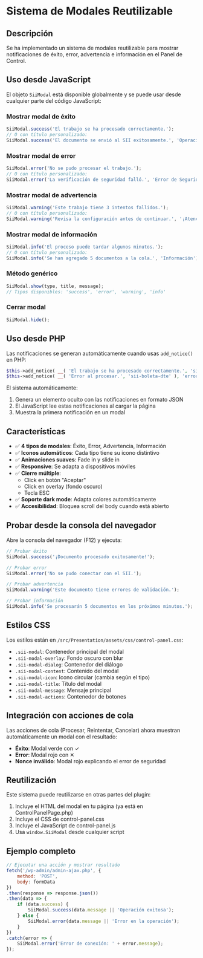 # Sistema de Modales Reutilizable

## Descripción
Se ha implementado un sistema de modales reutilizable para mostrar notificaciones de éxito, error, advertencia e información en el Panel de Control.

## Uso desde JavaScript

El objeto `SiiModal` está disponible globalmente y se puede usar desde cualquier parte del código JavaScript:

### Mostrar modal de éxito
```javascript
SiiModal.success('El trabajo se ha procesado correctamente.');
// O con título personalizado:
SiiModal.success('El documento se envió al SII exitosamente.', 'Operación Exitosa');
```

### Mostrar modal de error
```javascript
SiiModal.error('No se pudo procesar el trabajo.');
// O con título personalizado:
SiiModal.error('La verificación de seguridad falló.', 'Error de Seguridad');
```

### Mostrar modal de advertencia
```javascript
SiiModal.warning('Este trabajo tiene 3 intentos fallidos.');
// O con título personalizado:
SiiModal.warning('Revisa la configuración antes de continuar.', '¡Atención!');
```

### Mostrar modal de información
```javascript
SiiModal.info('El proceso puede tardar algunos minutos.');
// O con título personalizado:
SiiModal.info('Se han agregado 5 documentos a la cola.', 'Información');
```

### Método genérico
```javascript
SiiModal.show(type, title, message);
// Tipos disponibles: 'success', 'error', 'warning', 'info'
```

### Cerrar modal
```javascript
SiiModal.hide();
```

## Uso desde PHP

Las notificaciones se generan automáticamente cuando usas `add_notice()` en PHP:

```php
$this->add_notice( __( 'El trabajo se ha procesado correctamente.', 'sii-boleta-dte' ), 'success' );
$this->add_notice( __( 'Error al procesar.', 'sii-boleta-dte' ), 'error' );
```

El sistema automáticamente:
1. Genera un elemento oculto con las notificaciones en formato JSON
2. El JavaScript lee estas notificaciones al cargar la página
3. Muestra la primera notificación en un modal

## Características

- ✅ **4 tipos de modales**: Éxito, Error, Advertencia, Información
- ✅ **Iconos automáticos**: Cada tipo tiene su icono distintivo
- ✅ **Animaciones suaves**: Fade in y slide in
- ✅ **Responsive**: Se adapta a dispositivos móviles
- ✅ **Cierre múltiple**: 
  - Click en botón "Aceptar"
  - Click en overlay (fondo oscuro)
  - Tecla ESC
- ✅ **Soporte dark mode**: Adapta colores automáticamente
- ✅ **Accesibilidad**: Bloquea scroll del body cuando está abierto

## Probar desde la consola del navegador

Abre la consola del navegador (F12) y ejecuta:

```javascript
// Probar éxito
SiiModal.success('¡Documento procesado exitosamente!');

// Probar error
SiiModal.error('No se pudo conectar con el SII.');

// Probar advertencia
SiiModal.warning('Este documento tiene errores de validación.');

// Probar información
SiiModal.info('Se procesarán 5 documentos en los próximos minutos.');
```

## Estilos CSS

Los estilos están en `/src/Presentation/assets/css/control-panel.css`:

- `.sii-modal`: Contenedor principal del modal
- `.sii-modal-overlay`: Fondo oscuro con blur
- `.sii-modal-dialog`: Contenedor del diálogo
- `.sii-modal-content`: Contenido del modal
- `.sii-modal-icon`: Icono circular (cambia según el tipo)
- `.sii-modal-title`: Título del modal
- `.sii-modal-message`: Mensaje principal
- `.sii-modal-actions`: Contenedor de botones

## Integración con acciones de cola

Las acciones de cola (Procesar, Reintentar, Cancelar) ahora muestran automáticamente un modal con el resultado:

- **Éxito**: Modal verde con ✓
- **Error**: Modal rojo con ✕
- **Nonce inválido**: Modal rojo explicando el error de seguridad

## Reutilización

Este sistema puede reutilizarse en otras partes del plugin:

1. Incluye el HTML del modal en tu página (ya está en ControlPanelPage.php)
2. Incluye el CSS de control-panel.css
3. Incluye el JavaScript de control-panel.js
4. Usa `window.SiiModal` desde cualquier script

## Ejemplo completo

```javascript
// Ejecutar una acción y mostrar resultado
fetch('/wp-admin/admin-ajax.php', {
    method: 'POST',
    body: formData
})
.then(response => response.json())
.then(data => {
    if (data.success) {
        SiiModal.success(data.message || 'Operación exitosa');
    } else {
        SiiModal.error(data.message || 'Error en la operación');
    }
})
.catch(error => {
    SiiModal.error('Error de conexión: ' + error.message);
});
```
